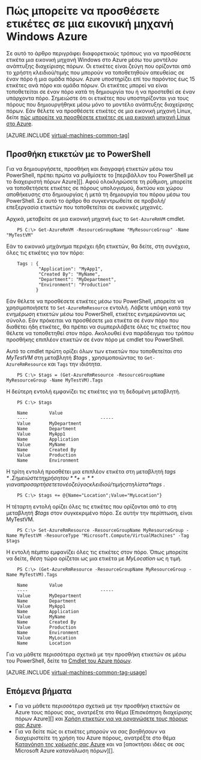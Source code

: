 <properties
   pageTitle="Πώς μπορείτε να προσθέσετε ετικέτες σε μια Εικονική | Microsoft Azure"
   description="Μάθετε περισσότερα σχετικά με την προσθήκη ετικετών σε μια εικονική μηχανή Windows που έχουν δημιουργηθεί με Azure χρησιμοποιώντας το μοντέλο ανάπτυξης για τη διαχείριση πόρων"
   services="virtual-machines-windows"
   documentationCenter=""
   authors="mmccrory"
   manager="timlt"
   editor="tysonn"
   tags="azure-resource-manager"/>

<tags
   ms.service="virtual-machines-windows"
   ms.devlang="na"
   ms.topic="article"
   ms.tgt_pltfrm="vm-windows"
   ms.workload="infrastructure-services"
   ms.date="07/05/2016"
   ms.author="memccror"/>

# <a name="how-to-tag-a-windows-virtual-machine-in-azure"></a>Πώς μπορείτε να προσθέσετε ετικέτες σε μια εικονική μηχανή Windows Azure


Σε αυτό το άρθρο περιγράφει διαφορετικούς τρόπους για να προσθέσετε ετικέτα μια εικονική μηχανή Windows στο Azure μέσω του μοντέλου ανάπτυξης διαχείρισης πόρων. Οι ετικέτες είναι ζεύγη που ορίζονται από το χρήστη κλειδιού/τιμής που μπορούν να τοποθετηθούν απευθείας σε έναν πόρο ή μια ομάδα πόρων. Azure υποστηρίζει επί του παρόντος έως 15 ετικέτες ανά πόρο και ομάδα πόρων. Οι ετικέτες μπορεί να είναι τοποθετείται σε έναν πόρο κατά τη δημιουργία του ή να προστεθεί σε έναν υπάρχοντα πόρο. Σημειώστε ότι οι ετικέτες που υποστηρίζονται για τους πόρους που δημιουργήθηκε μέσω μόνο το μοντέλο ανάπτυξης διαχείρισης πόρων. Εάν θέλετε να προσθέσετε ετικέτες σε μια εικονική μηχανή Linux, δείτε [πώς μπορείτε να προσθέσετε ετικέτες σε μια εικονική μηχανή Linux στο Azure](virtual-machines-linux-tag.md).

[AZURE.INCLUDE [virtual-machines-common-tag](../../includes/virtual-machines-common-tag.md)]

## <a name="tagging-with-powershell"></a>Προσθήκη ετικετών με το PowerShell

Για να δημιουργήσετε, προσθήκη και διαγραφή ετικετών μέσω του PowerShell, πρέπει πρώτα να ρυθμίσετε το [περιβάλλον του PowerShell με το διαχειριστή πόρων Azure][]. Αφού ολοκληρώσετε τη ρύθμιση, μπορείτε να τοποθετήσετε ετικέτες σε πόρους υπολογισμού, δικτύου και χώρου αποθήκευσης στο δημιουργίας ή μετά τη δημιουργία του πόρου μέσω του PowerShell. Σε αυτό το άρθρο θα συγκεντρωθείτε σε προβολή/επεξεργασία ετικετών που τοποθετείται σε εικονικές μηχανές.

Αρχικά, μεταβείτε σε μια εικονική μηχανή έως το `Get-AzureRmVM` cmdlet.

        PS C:\> Get-AzureRmVM -ResourceGroupName "MyResourceGroup" -Name "MyTestVM"

Εάν το εικονικό μηχάνημα περιέχει ήδη ετικετών, θα δείτε, στη συνέχεια, όλες τις ετικέτες για τον πόρο:

        Tags : {
                "Application": "MyApp1",
                "Created By": "MyName",
                "Department": "MyDepartment",
                "Environment": "Production"
               }

Εάν θέλετε να προσθέσετε ετικέτες μέσω του PowerShell, μπορείτε να χρησιμοποιήσετε το `Set-AzureRmResource` εντολή. Λάβετε υπόψη κατά την ενημέρωση ετικετών μέσω του PowerShell, ετικέτες ενημερώνονται ως σύνολο. Εάν πρόκειται να προσθέσετε μια ετικέτα σε έναν πόρο που διαθέτει ήδη ετικέτες, θα πρέπει να συμπεριλάβετε όλες τις ετικέτες που θέλετε να τοποθετηθεί στον πόρο. Ακολουθεί ένα παράδειγμα του τρόπου προσθήκης επιπλέον ετικετών σε έναν πόρο με cmdlet του PowerShell.

Αυτό το cmdlet πρώτη ορίζει όλων των ετικετών που τοποθετείται στο *MyTestVM* στη μεταβλητή *$tags* , χρησιμοποιώντας το `Get-AzureRmResource` και `Tags` την ιδιότητα.

        PS C:\> $tags = (Get-AzureRmResource -ResourceGroupName MyResourceGroup -Name MyTestVM).Tags

Η δεύτερη εντολή εμφανίζει τις ετικέτες για τη δεδομένη μεταβλητή.

        PS C:\> $tags

        Name        Value
        ----                           -----
        Value       MyDepartment
        Name        Department
        Value       MyApp1
        Name        Application
        Value       MyName
        Name        Created By
        Value       Production
        Name        Environment

Η τρίτη εντολή προσθέτει μια επιπλέον ετικέτα στη μεταβλητή *$tags* . Σημειώστε τη χρήση του **+=** για να προσαρτήσετε το νέο ζεύγος κλειδιού/τιμής στη λίστα *$tags* .

        PS C:\> $tags += @{Name="Location";Value="MyLocation"}

Η τέταρτη εντολή ορίζει όλες τις ετικέτες που ορίζονται από το στη μεταβλητή *$tags* στον συγκεκριμένο πόρο. Σε αυτήν την περίπτωση, είναι MyTestVM.

        PS C:\> Set-AzureRmResource -ResourceGroupName MyResourceGroup -Name MyTestVM -ResourceType "Microsoft.Compute/VirtualMachines" -Tag $tags

Η εντολή πέμπτο εμφανίζει όλες τις ετικέτες στον πόρο. Όπως μπορείτε να δείτε, *θέση* τώρα ορίζεται ως μια ετικέτα με *MyLocation* ως η τιμή.

        PS C:\> (Get-AzureRmResource -ResourceGroupName MyResourceGroup -Name MyTestVM).Tags

        Name        Value
        ----                           -----
        Value       MyDepartment
        Name        Department
        Value       MyApp1
        Name        Application
        Value       MyName
        Name        Created By
        Value       Production
        Name        Environment
        Value       MyLocation
        Name        Location

Για να μάθετε περισσότερα σχετικά με την προσθήκη ετικετών σε μέσω του PowerShell, δείτε τα [Cmdlet του Azure πόρων][].

[AZURE.INCLUDE [virtual-machines-common-tag-usage](../../includes/virtual-machines-common-tag-usage.md)]

## <a name="next-steps"></a>Επόμενα βήματα

* Για να μάθετε περισσότερα σχετικά με την προσθήκη ετικετών σε Azure τους πόρους σας, ανατρέξτε στο θέμα [Επισκόπηση διαχείρισης πόρων Azure][] και [Χρήση ετικετών για να οργανώσετε τους πόρους σας Azure][].
* Για να δείτε πώς οι ετικέτες μπορούν να σας βοηθήσουν να διαχειριστείτε τη χρήση του Azure πόρους, ανατρέξτε στο θέμα [Κατανόηση της χρέωσής σας Azure][] και να [αποκτήσει ιδέες σε σας Microsoft Azure κατανάλωση πόρων][].

[Περιβάλλον PowerShell με το διαχειριστή πόρων Azure]: ../powershell-azure-resource-manager.md
[Cmdlet του Azure πόρων]: https://msdn.microsoft.com/library/azure/dn757692.aspx
[Azure Επισκόπηση της διαχείρισης πόρων]: ../azure-resource-manager/resource-group-overview.md
[Χρήση ετικετών για να οργανώσετε τους πόρους σας Azure]: ../resource-group-using-tags.md
[Κατανόηση της χρέωσής σας Azure]: ../billing/billing-understand-your-bill.md
[Ενίσχυση ιδέες σε την κατανάλωση πόρων Microsoft Azure]: ../billing-usage-rate-card-overview.md
